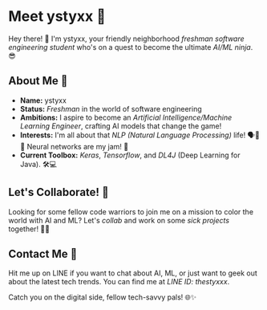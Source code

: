 # Meet ystyxx 🤖

Hey there! 👋 I'm ystyxx, your friendly neighborhood *freshman software engineering student* who's on a quest to become the ultimate *AI/ML ninja*. 😎

## About Me 🧠

- **Name:** ystyxx
- **Status:** *Freshman* in the world of software engineering
- **Ambitions:** I aspire to become an *Artificial Intelligence/Machine Learning Engineer*, crafting AI models that change the game!
- **Interests:** I'm all about that *NLP (Natural Language Processing)* life! 🗣️💬🤖 Neural networks are my jam! 🧠
- **Current Toolbox:** *Keras*, *Tensorflow*, and *DL4J* (Deep Learning for Java). 🛠️💻

## Let's Collaborate! 🚀

Looking for some fellow code warriors to join me on a mission to color the world with AI and ML? Let's *collab* and work on some *sick projects* together! 🤝💡

## Contact Me 📲

Hit me up on LINE if you want to chat about AI, ML, or just want to geek out about the latest tech trends. You can find me at *LINE ID: thestyxxx*.

Catch you on the digital side, fellow tech-savvy pals! 🌐✨


<!---
ystyxx/ystyxx is a ✨ special ✨ repository because its `README.md` (this file) appears on your GitHub profile.
You can click the Preview link to take a look at your changes.
--->

